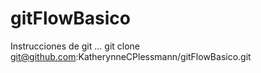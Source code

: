 # gitFlowBasico
Instrucciones de git
...
git clone git@github.com:KatherynneCPlessmann/gitFlowBasico.git
